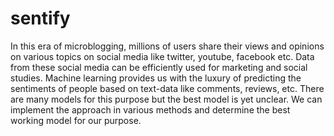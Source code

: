# sentify

In this era of microblogging, millions of users share their views and opinions on various topics on social media like twitter, youtube, facebook etc. Data from these social media can be efficiently used for marketing and social studies.
Machine learning provides us with the luxury of predicting the sentiments of people based on text-data like comments, reviews, etc.
There are many models for this purpose but the best model is yet unclear. We can implement the approach in various methods and determine the best working model for our purpose.
